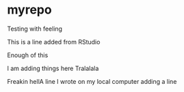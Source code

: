 # myrepo
Testing with feeling

This is a line added from RStudio

Enough of this

I am adding things here
Tralalala

Freakin hellA line I wrote on my local computer
adding a line
